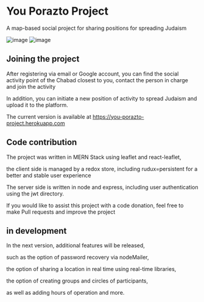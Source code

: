 # You Porazto Project
A map-based social project for sharing positions for spreading Judaism


![image](https://user-images.githubusercontent.com/59019920/149241907-31bc5526-6ffb-4ebc-9263-8c9110e207c1.png)
![image](https://user-images.githubusercontent.com/59019920/149242400-82e39566-283b-4216-ad06-11450ec72cb4.png)

## Joining the project
After registering via email or Google account, 
you can find the social activity point of the Chabad closest to you, 
contact the person in charge and join the activity

In addition, you can initiate a new position of activity to spread Judaism and upload it to the platform.

The current version is available at https://you-porazto-project.herokuapp.com

## Code contribution

The project was written in MERN Stack using leaflet and react-leaflet, 

the client side is managed by a redox store, including rudux=persistent for a better and stable user experience

The server side is written in node and express, including user authentication using the jwt directory.

If you would like to assist this project with a code donation, feel free to make Pull requests and improve the project

## in development
In the next version, additional features will be released, 

such as the option of password recovery via nodeMailer, 

the option of sharing a location in real time using real-time libraries, 

the option of creating groups and circles of participants, 

as well as adding hours of operation and more.
